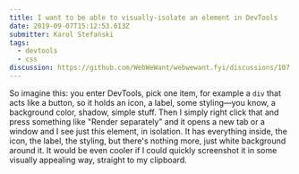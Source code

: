 ```yaml
---
title: I want to be able to visually-isolate an element in DevTools
date: 2019-09-07T15:12:53.613Z
submitter: Karol Stefański
tags:
  - devtools
  - css
discussion: https://github.com/WebWeWant/webwewant.fyi/discussions/107
---
```


So imagine this: you enter DevTools, pick one item, for example a `div` that acts like a button, so it holds an icon, a label, some styling—you know, a background color, shadow, simple stuff. Then I simply right click that and press something like "Render separately" and it opens a new tab or a window and I see just this element, in isolation. It has everything inside, the icon, the label, the styling, but there's nothing more, just white background around it. It would be even cooler if I could quickly screenshot it in some visually appealing way, straight to my clipboard.
